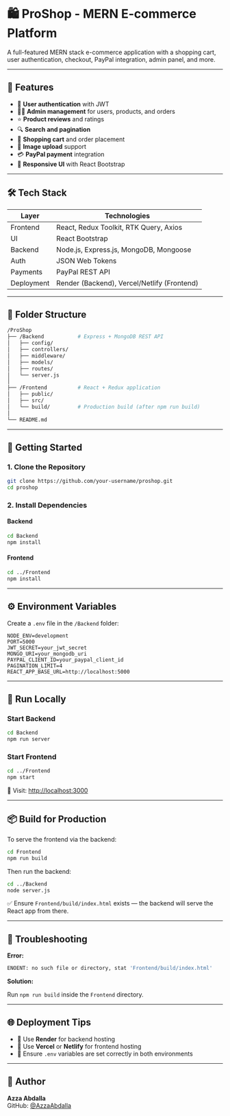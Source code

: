 
# 🛍️ ProShop - MERN E-commerce Platform

A full-featured MERN stack e-commerce application with a shopping cart, user authentication, checkout, PayPal integration, admin panel, and more.

---

## 🚀 Features

- 🔐 **User authentication** with JWT
- 👩‍💻 **Admin management** for users, products, and orders
- ⭐ **Product reviews** and ratings
- 🔍 **Search and pagination**
- 🛒 **Shopping cart** and order placement
- 📸 **Image upload** support
- 💳 **PayPal payment** integration
- 📱 **Responsive UI** with React Bootstrap

---

## 🛠 Tech Stack

| Layer      | Technologies                              |
|------------|--------------------------------------------|
| Frontend   | React, Redux Toolkit, RTK Query, Axios     |
| UI         | React Bootstrap                            |
| Backend    | Node.js, Express.js, MongoDB, Mongoose     |
| Auth       | JSON Web Tokens                            |
| Payments   | PayPal REST API                            |
| Deployment | Render (Backend), Vercel/Netlify (Frontend)|

---

## 📁 Folder Structure

```bash
/ProShop
├── /Backend           # Express + MongoDB REST API
│   ├── config/
│   ├── controllers/
│   ├── middleware/
│   ├── models/
│   ├── routes/
│   └── server.js
│
├── /Frontend          # React + Redux application
│   ├── public/
│   ├── src/
│   └── build/         # Production build (after npm run build)
│
└── README.md
```

---

## 🧪 Getting Started

### 1. Clone the Repository

```bash
git clone https://github.com/your-username/proshop.git
cd proshop
```

### 2. Install Dependencies

#### Backend

```bash
cd Backend
npm install
```

#### Frontend

```bash
cd ../Frontend
npm install
```

---

## ⚙️ Environment Variables

Create a `.env` file in the `/Backend` folder:

```env
NODE_ENV=development
PORT=5000
JWT_SECRET=your_jwt_secret
MONGO_URI=your_mongodb_uri
PAYPAL_CLIENT_ID=your_paypal_client_id
PAGINATION_LIMIT=4
REACT_APP_BASE_URL=http://localhost:5000
```

---

## 🏃 Run Locally

### Start Backend

```bash
cd Backend
npm run server
```

### Start Frontend

```bash
cd ../Frontend
npm start
```

🧭 Visit: [http://localhost:3000](http://localhost:3000)

---

## 📦 Build for Production

To serve the frontend via the backend:

```bash
cd Frontend
npm run build
```

Then run the backend:

```bash
cd ../Backend
node server.js
```

✅ Ensure `Frontend/build/index.html` exists — the backend will serve the React app from there.

---

## 🐞 Troubleshooting

**Error:**

```bash
ENOENT: no such file or directory, stat 'Frontend/build/index.html'
```

**Solution:**

Run `npm run build` inside the `Frontend` directory.

---

## 🌐 Deployment Tips

- 🔹 Use **Render** for backend hosting
- 🔹 Use **Vercel** or **Netlify** for frontend hosting
- 🔹 Ensure `.env` variables are set correctly in both environments

---

## 🙋 Author

**Azza Abdalla**  
GitHub: [@AzzaAbdalla](https://github.com/AzzaAbdalla)
